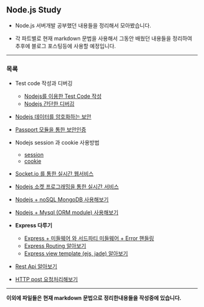 ## Node.js Study

- Node.js 서버개발 공부했던 내용들을 정리해서 모아봤습니다.


- 각 파트별로 현재 markdown 문법을 사용해서 그동안 배웠던 내용들을 정리하여 추후에 블로그 포스팅등에 사용할 예정입니다.


---


### 목록


- Test code 작성과 디버깅

  - [Nodejs를 이용한 Test Code 작성]( https://github.com/tawon2137/NodejsStudy/blob/master/19%20%EB%94%94%EB%B2%84%EA%B9%85%20%EB%B0%8F%20%ED%94%84%EB%A1%9C%EC%84%B8%EC%8A%A4%20%EA%B4%80%EB%A6%AC%EC%99%80%20TDD/TDD.md)
  - [Nodejs 간단한 디버깅](https://github.com/tawon2137/NodejsStudy/blob/master/19%20%EB%94%94%EB%B2%84%EA%B9%85%20%EB%B0%8F%20%ED%94%84%EB%A1%9C%EC%84%B8%EC%8A%A4%20%EA%B4%80%EB%A6%AC%EC%99%80%20TDD/debug.md)


- [Nodejs 데이터를 암호화하는 보안](https://github.com/tawon2137/NodejsStudy/blob/master/18%20%EB%B3%B4%EC%95%88%20%ED%95%B4%EC%8B%9C%EB%A5%BC%20%ED%86%B5%ED%95%9C%20%EC%82%AC%EC%9A%A9%EC%9E%90%20%EC%A0%95%EB%B3%B4%20%EC%95%94%ED%98%B8%ED%99%94%EC%99%80%20%EC%95%94%ED%98%B8%ED%99%94%20%EB%B3%B4%EC%95%88%EC%84%9C%EB%B2%84/security.md)


- [Passport 모듈을 통한 보안인증](https://github.com/tawon2137/NodejsStudy/blob/master/17%20passport%EB%A5%BC%20%ED%86%B5%ED%95%9C%20%EB%B3%B4%EC%95%88%EC%9D%B8%EC%A6%9D/passport.md)


- Nodejs session 과 cookie 사용방법
  - [session](https://github.com/tawon2137/NodejsStudy/blob/master/16%20%EC%9D%B8%EC%A6%9D%20(Session%20or%20Cookie%20)%20%EC%95%8C%EC%95%84%EB%B3%B4%EA%B8%B0/session.md)
  - [cookie](https://github.com/tawon2137/NodejsStudy/blob/master/16%20%EC%9D%B8%EC%A6%9D%20(Session%20or%20Cookie%20)%20%EC%95%8C%EC%95%84%EB%B3%B4%EA%B8%B0/cookie.md)


- [Socket.io 를 통한 실시간 웹서비스](https://github.com/tawon2137/NodejsStudy/blob/master/15%20socket%20io%20%EB%A5%BC%20%ED%86%B5%ED%95%9C%20%EC%8B%A4%EC%8B%9C%EA%B0%84%20%EC%9B%B9%20%EC%84%9C%EB%B9%84%EC%8A%A4%20%EC%95%8C%EC%95%84%EB%B3%B4%EA%B8%B0/socketio.md)

- [Nodejs 소켓 프로그래밍을 통한 실시간 서비스](https://github.com/tawon2137/NodejsStudy/blob/master/14%20socket%EC%9D%84%20%EC%9D%B4%EC%9A%A9%ED%95%9C%20%EC%8B%A4%EC%8B%9C%EA%B0%84%20%EC%84%9C%EB%B9%84%EC%8A%A4%20%EC%95%8C%EC%95%84%EB%B3%B4%EA%B8%B0/socket.md)


- [Nodejs + noSQL MongoDB 사용해보기](https://github.com/tawon2137/NodejsStudy/tree/master/13%20NoSQL%20MongoDB%20%2B%20Nodejs%20%EC%97%B0%EB%8F%99%ED%95%B4%EB%B3%B4%EA%B8%B0/MongoDB.md)


- [Nodejs + Mysql (ORM module) 사용해보기](https://github.com/tawon2137/NodejsStudy/tree/master/12%20RDBMS%20Mysql%20%2B%20Nodejs%20%EC%97%B0%EB%8F%99%ED%95%B4%EB%B3%B4%EA%B8%B0/mysql.md)


- __Express 다루기__
  - [Express + 미들웨어 와 서드파티 미들웨어 + Error 핸들링](https://github.com/tawon2137/NodejsStudy/tree/master/11%20Express%20%EB%8B%A4%EB%A3%A8%EA%B8%B0/Express.md)
  - [Express Routing 알아보기](https://github.com/tawon2137/NodejsStudy/tree/master/11%20Express%20%EB%8B%A4%EB%A3%A8%EA%B8%B0/Route.md)
  - [Express view template (ejs, jade) 알아보기](https://github.com/tawon2137/NodejsStudy/tree/master/11%20Express%20%EB%8B%A4%EB%A3%A8%EA%B8%B0/template.md)



- [Rest Api 알아보기](https://github.com/tawon2137/NodejsStudy/tree/master/9%20REST%20API%20%EC%95%8C%EC%95%84%EB%B3%B4%EA%B8%B0/Restapi.md)


- [HTTP post 요청처리해보기](https://github.com/tawon2137/NodejsStudy/tree/master/8%20Http%20post%20%EC%9A%94%EC%B2%AD%20%EB%8B%A4%EB%A3%A8%EA%B8%B0/postrequest.md)

---
 __이외에 파일들은 현재 markdown 문법으로 정리한내용들을 작성중에 있습니다.__
